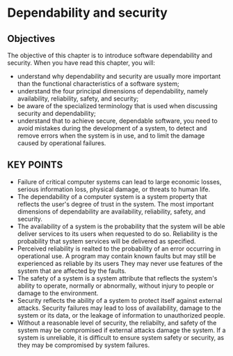 # Dependability and security

## Objectives

The objective of this chapter is to introduce software dependability and security. When you have read this chapter, you will:

- understand why dependability and security are usually more important than the functional characteristics of a software system;
- understand the four principal dimensions of dependability, namely availability, reliability, safety, and security;
- be aware of the specialized terminology that is used when discussing security and dependability;
- understand that to achieve secure, dependable software, you need to avoid mistakes during the development of a system, to detect and remove errors when the system is in use, and to limit the damage caused by operational failures.

## KEY POINTS

- Failure of critical computer systems can lead to large economic losses, serious information loss, physical damage, or threats to human life.
- The dependability of a computer system is a system property that reflects the user's degree of trust in the system. The most important dimensions of dependability are availability, reliability, safety, and security.
- The availability of a system is the probability that the system will be able deliver services to its users when requested to do so. Reliability is the probability that system services will be delivered as specified.
- Perceived reliability is realted to the probability of an error occurring in operational use. A program may contain known faults but may still be experienced as reliable by its users They may never use features of the system that are affected by the faults.
- The safety of a system is a system attribute that reflects the system's ability to operate, normally or abnormally, without injury to people or damage to the environment.
- Security reflects the ability of a system to protect itself against external attacks. Security failures may lead to loss of availability, damage to the system or its data, or the leakage of information to unauthorized people.
- Without a reasonable level of security, the reliabilty, and safety of the system may be compromised if external attacks damage the system. If a system is unreliable, it is difficult to ensure system safety or security, as they may be compromised by system failures.